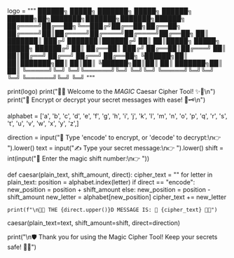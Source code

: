 
logo = """
 ██████╗ █████╗ ███████╗ █████╗ ██████╗     ██████╗██╗███████╗███████╗███████╗██████╗ 
██╔════╝██╔══██╗╚══███╔╝██╔══██╗██╔══██╗   ██╔════╝██║██╔════╝██╔════╝██╔════╝██╔══██╗
██║     ███████║  ███╔╝ ███████║██████╔╝   ██║     ██║█████╗  █████╗  █████╗  ██████╔╝
██║     ██╔══██║ ███╔╝  ██╔══██║██╔═══╝    ██║     ██║██╔══╝  ██╔══╝  ██╔══╝  ██╔══██╗
╚██████╗██║  ██║███████╗██║  ██║██║        ╚██████╗██║██║     ██║     ███████╗██║  ██║
 ╚═════╝╚═╝  ╚═╝╚══════╝╚═╝  ╚═╝╚═╝         ╚═════╝╚═╝╚═╝     ╚═╝     ╚══════╝╚═╝  ╚═╝
"""

print(logo)
print("🎩✨ Welcome to the *MAGIC* Caesar Cipher Tool! ✨🔐\n")
print("📜 Encrypt or decrypt your secret messages with ease! 🏰🗝️\n")

alphabet = ['a', 'b', 'c', 'd', 'e', 'f', 'g', 'h', 'i', 'j', 'k', 'l', 'm', 'n', 'o', 'p', 'q', 'r', 's', 't', 'u', 'v', 'w', 'x', 'y', 'z',]

direction = input("🔹 Type 'encode' to encrypt, or 'decode' to decrypt:\n👉 ").lower()
text = input("✍️ Type your secret message:\n👉 ").lower()
shift = int(input("🔢 Enter the magic shift number:\n👉 "))

def caesar(plain_text, shift_amount, direct):
    cipher_text = ""
    for letter in plain_text:
        position = alphabet.index(letter)
        if direct == "encode":
            new_position = position + shift_amount
        else:
            new_position = position - shift_amount
        new_letter = alphabet[new_position]
        cipher_text += new_letter
    
    print(f"\n🔐✨ THE {direct.upper()}D MESSAGE IS: 📜 {cipher_text} 📜✨")

caesar(plain_text=text, shift_amount=shift, direct=direction)

print("\n🛡️ Thank you for using the Magic Cipher Tool! Keep your secrets safe! 🤫🔏")
